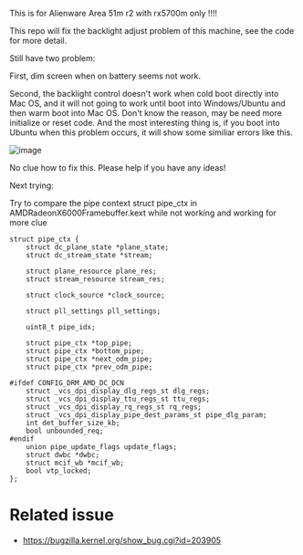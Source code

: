 This is for Alienware Area 51m r2 with rx5700m only !!!!

This repo will fix the backlight adjust problem of this machine, see the code for more detail.

Still have two problem:

First, dim screen when on battery seems not work.

Second, the backlight control doesn't work when cold boot directly into Mac OS, and it will not going to work until boot into Windows/Ubuntu and then warm boot into Mac OS. Don't know the reason, may be need more initialize or reset code. And the most interesting thing is, if you boot into Ubuntu when this problem occurs, it will show some similiar errors like this.

![image](https://user-images.githubusercontent.com/46492291/132368573-15901d6a-8b5e-446b-b66d-0f7c0cf0eb18.png)

No clue how to fix this. Please help if you have any ideas!

Next trying:

Try to compare the pipe context struct pipe_ctx in AMDRadeonX6000Framebuffer.kext while not working and working for more clue

```
struct pipe_ctx {
	struct dc_plane_state *plane_state;
	struct dc_stream_state *stream;

	struct plane_resource plane_res;
	struct stream_resource stream_res;

	struct clock_source *clock_source;

	struct pll_settings pll_settings;

	uint8_t pipe_idx;

	struct pipe_ctx *top_pipe;
	struct pipe_ctx *bottom_pipe;
	struct pipe_ctx *next_odm_pipe;
	struct pipe_ctx *prev_odm_pipe;

#ifdef CONFIG_DRM_AMD_DC_DCN
	struct _vcs_dpi_display_dlg_regs_st dlg_regs;
	struct _vcs_dpi_display_ttu_regs_st ttu_regs;
	struct _vcs_dpi_display_rq_regs_st rq_regs;
	struct _vcs_dpi_display_pipe_dest_params_st pipe_dlg_param;
	int det_buffer_size_kb;
	bool unbounded_req;
#endif
	union pipe_update_flags update_flags;
	struct dwbc *dwbc;
	struct mcif_wb *mcif_wb;
	bool vtp_locked;
};
```

# Related issue

* https://bugzilla.kernel.org/show_bug.cgi?id=203905
